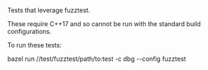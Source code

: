 Tests that leverage fuzztest.

These require C++17 and so cannot be run with the standard build configurations.

To run these tests:

bazel run //test/fuzztest/path/to:test -c dbg --config fuzztest
